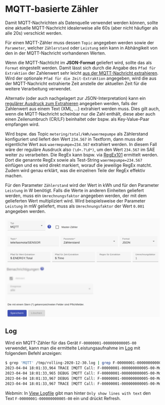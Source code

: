 # MQTT-basierte Zähler

Damit MQTT-Nachrichten als Datenquelle verwendet werden können, sollte eine aktuelle MQTT-Nachricht idealerweise alle 60s (aber nicht häufiger als alle 20s) verschickt werden.

Für einen MQTT-Zähler muss dessen `Topic` angegeben werden sowie der `Parameter`, welcher `Zählerstand` oder `Leistung` sein kann in Abhängikeit von den in der MQTT-Nachricht vorhandenen Werten.

Wenn die MQTT-Nachticht im **JSON-Format** geliefert wird, sollte das als `Format` eingestellt werden. Damit lässt sich durch die Angabe des `Pfad für Extraktion` der Zahlenwert sehr leicht [aus der MQTT-Nachricht extrahieren](ValueExtraction_DE.md). Wird der optionale `Pfad für die Zeit-Extraktion` angegeben, wird die aus der MQTT-Nachricht extrahierte Zeit anstelle der aktuellen Zeit für die weitere Verarbeitung verwendet.

Alternativ (oder auch nachgelagert zur JSON-Interpretation) kann ein [regulärer Ausdruck zum Extrahieren](ValueExtraction_DE.md) angegeben werden, falls der Zahlenwert aus einem Text (XML, ...) extrahiert werden muss. Dies gilt auch, wenn die MQTT-Nachricht scheinbar nur die Zahl enthält, diese aber auch einen Zeilenumbruch (CR/LF) beinhaltet oder bspw. als Key-Value-Paar empfangen wird.

Wird bspw. das Topic `metering/total/kWh/waermepumpe` als Zählerstand konfiguriert und liefert den Wert `234.567` in Textform, dann muss der eigentliche Wert aus `waermepumpe=234.567` extrahiert werden. In diesem Fall wäre der reguläre Ausdruck also `(\d+.?\d*)`, um den Wert `234.567` im SAE weiter zu verarbeiten. Die RegEx kann bspw. via [RegEx101](https://regex101.com/) ermittelt werden. Dort die genannte RegEx sowie als Test-String `waermepumpe=234.567` einfügen und es wird direkt markiert, worauf die jeweilige RegEx matcht. Zudem wird genau erklärt, was die einzelnen Teile der RegEx effektiv machen.

Für den Parameter `Zählerstand` wird der Wert in kWh und für den Parameter `Leistung` in W benötigt. Falls die Werte in anderen Einheiten geliefert werden, muss ein `Umrechnungsfaktor` angegeben werden, der mit dem gelieferten Wert multipliziert wird. Wird beispielsweise der Parameter `Leistung` in mW geliefert, muss als `Umrechnungsfaktor` der Wert `0.001` angegeben werden.

![MQTT-basierter Zähler](../pics/fe/MqttMeter_DE.png)

## Log
Wird ein MQTT-Zähler für das Gerät `F-00000001-000000000005-00` verwendet, kann man die ermittelte Leistungsaufnahme im [Log](Logging_DE.md) mit folgendem Befehl anzeigen:

```bash
$ grep 'MQTT' /tmp/rolling-2020-12-30.log | grep F-00000001-000000000005-00
2023-04-04 18:01:33,964 TRACE [MQTT Call: F-00000001-000000000005-00-MqttElectricityMeter-0] d.a.s.m.MqttElectricityMeter [MqttElectricityMeter.java:147] F-00000001-000000000005-00: MQTT message received: {"Time":"2023-04-04T17:01:33","Switch1":"ON","ENERGY":{"TotalStartTime":"2020-01-05T12:41:22","Total":14.68792,"Yesterday":0.00001,"Today":0.00869,"Period":1,"Power":32,"ApparentPower":35,"ReactivePower":16,"Factor":0.89,"Voltage":238,"Current":0.148}}
2023-04-04 18:01:33,965 DEBUG [MQTT Call: F-00000001-000000000005-00-MqttElectricityMeter-0] d.a.s.u.ValueExtractor [ValueExtractor.java:58] F-00000001-000000000005-00: value=14.68792 inputValue=14.68792 valueExtractionRegex=null extractedValue=null factorToValue=null
2023-04-04 18:01:33,967 DEBUG [MQTT Call: F-00000001-000000000005-00-MqttElectricityMeter-0] d.a.s.m.PollEnergyMeter [PollEnergyMeter.java:108] F-00000001-000000000005-00: Calculating power from energy: power=32 currentEnergyCounter=14.68792 previousEnergyCounter=14.68738 diffEnergy=0.00054 diffTime=60000
2023-04-04 18:01:33,967 TRACE [MQTT Call: F-00000001-000000000005-00-MqttElectricityMeter-0] d.a.s.m.PollEnergyMeter [PollEnergyMeter.java:130] F-00000001-000000000005-00: energy=14.68792kWh totalEnergy=null startEnergyCounter=0.0 currentEnergyCounter=14.68792 started=true
```

*Webmin*: In [View Logfile](Logging_DE.md#user-content-webmin-logs) gibt man hinter `Only show lines with text` den Text `F-00000001-000000000005-00` ein und drückt Refresh.
